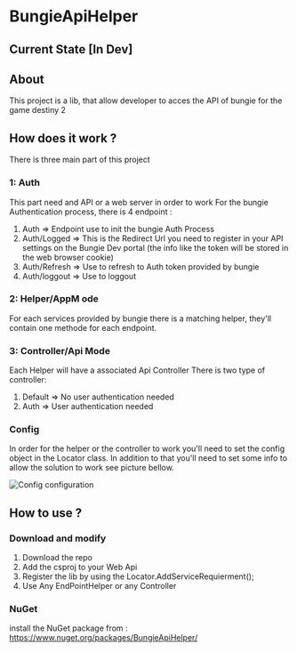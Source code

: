 # BungieApiHelper
## Current State [In Dev]

## About
This project is a lib, that allow developer to acces the API of bungie for the game destiny 2

## How does it work ?
There is three main part of this project
### 1: Auth
This part need and API or a web server in order to work
For the bungie Authentication process, there is 4 endpoint :
1. Auth => Endpoint use to init the bungie Auth Process
2. Auth/Logged => This is the Redirect Url you need to register in your API settings on the Bungie Dev portal (the info like the token will be stored in the web browser cookie)
3. Auth/Refresh => Use to refresh to Auth token provided by bungie
4. Auth/loggout => Use to loggout
### 2: Helper/AppM ode
For each services provided by bungie there is a matching helper, they'll contain one methode for each endpoint.
### 3: Controller/Api Mode
Each Helper will have a associated Api Controller
There is two type of controller:
1. Default => No user authentication needed
2. Auth => User authentication needed
### Config
In order for the helper or the controller to work you'll need to set the config object in the Locator class. In addition to that you'll need to set some info to allow the solution to work see picture bellow.

![Config configuration](https://user-images.githubusercontent.com/44467071/167275107-551423b2-7ee3-45b4-814f-e2293c75daec.png)


## How to use ?
### Download and modify
1. Download the repo
2. Add the csproj to your Web Api
3. Register the lib by using the Locator.AddServiceRequierment();
4. Use Any EndPointHelper or any Controller

### NuGet
install the NuGet package from : https://www.nuget.org/packages/BungieApiHelper/
